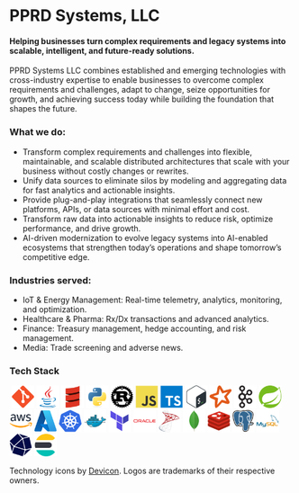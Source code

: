 # PPRD Systems, LLC

#### Helping businesses turn complex requirements and legacy systems into scalable, intelligent, and future-ready solutions.

PPRD Systems LLC combines established and emerging technologies with cross-industry expertise to enable businesses to overcome complex requirements and challenges, adapt to change, seize opportunities for growth, and achieving success today while building the foundation that shapes the future. 

### What we do:

- Transform complex requirements and challenges into flexible, maintainable, and scalable distributed architectures that scale with your business without costly changes or rewrites.
- Unify data sources to eliminate silos by modeling and aggregating data for fast analytics and actionable insights.
- Provide plug-and-play integrations that seamlessly connect new platforms, APIs, or data sources with minimal effort and cost.
- Transform raw data into actionable insights to reduce risk, optimize performance, and drive growth.
- AI-driven modernization to evolve legacy systems into AI-enabled ecosystems that strengthen today’s operations and shape tomorrow’s competitive edge.

### Industries served:

- IoT & Energy Management: Real-time telemetry, analytics, monitoring, and optimization.
- Healthcare & Pharma: Rx/Dx transactions and advanced analytics.
- Finance: Treasury management, hedge accounting, and risk management.
- Media: Trade screening and adverse news.

### Tech Stack
<p>
  <img src="" alt="" width="40"/>
  <img src="https://raw.githubusercontent.com/devicons/devicon/master/icons/git/git-original.svg" alt="git" width="40" height="40"/> 
  <img src="https://raw.githubusercontent.com/devicons/devicon/master/icons/java/java-original.svg" alt="Java" width="40"/>
  <img src="https://raw.githubusercontent.com/devicons/devicon/refs/heads/master/icons/scala/scala-original.svg" alt="Scala" width="40"/>
  <img src="https://raw.githubusercontent.com/devicons/devicon/refs/heads/master/icons/python/python-original.svg" alt="Python" width="40"/>
  <img src="https://raw.githubusercontent.com/devicons/devicon/refs/heads/master/icons/rust/rust-original.svg" alt="Rust" width="40"/>
  <img src="https://raw.githubusercontent.com/devicons/devicon/refs/heads/master/icons/javascript/javascript-original.svg" alt="Javascript" width="40"/>
  <img src="https://raw.githubusercontent.com/devicons/devicon/refs/heads/master/icons/typescript/typescript-original.svg" alt="Typescript" width="40"/>
  <img src="https://raw.githubusercontent.com/devicons/devicon/refs/heads/master/icons/bash/bash-original.svg" alt="Bash" width="40"/>

  <img src="https://raw.githubusercontent.com/devicons/devicon/refs/heads/master/icons/apachespark/apachespark-original.svg" alt="Spark" width="40"/>
  <img src="https://raw.githubusercontent.com/devicons/devicon/master/icons/apachekafka/apachekafka-original.svg" alt="Kafka" width="40"/>
  <img src="https://raw.githubusercontent.com/devicons/devicon/refs/heads/master/icons/spring/spring-original.svg" alt="Spring" width="40"/>

  <img src="https://raw.githubusercontent.com/devicons/devicon/refs/heads/master/icons/amazonwebservices/amazonwebservices-original-wordmark.svg" alt="AWS" width="40" height="40"/>
  <img src="https://raw.githubusercontent.com/devicons/devicon/refs/heads/master/icons/azure/azure-original.svg" alt="Azure" width="40" height="40"/>
  <img src="https://raw.githubusercontent.com/devicons/devicon/refs/heads/master/icons/kubernetes/kubernetes-original.svg" alt="Kubernetes" width="40" height="40"/>
  <img src="https://raw.githubusercontent.com/devicons/devicon/refs/heads/master/icons/docker/docker-original.svg" alt="Docker" width="40" height="40"/>
  <img src="https://raw.githubusercontent.com/devicons/devicon/refs/heads/master/icons/terraform/terraform-original.svg" alt="Terraform" width="40" height="40"/>


  <img src="https://raw.githubusercontent.com/devicons/devicon/refs/heads/master/icons/oracle/oracle-original.svg" alt="" width="40" height="40"/>
  <img src="https://raw.githubusercontent.com/devicons/devicon/refs/heads/master/icons/microsoftsqlserver/microsoftsqlserver-original.svg" alt="" width="40" height="40"/>
  <img src="https://raw.githubusercontent.com/devicons/devicon/refs/heads/master/icons/mongodb/mongodb-original.svg" alt="MongoDB" width="40" height="40"/>
  <img src="https://raw.githubusercontent.com/devicons/devicon/refs/heads/master/icons/redis/redis-original.svg" alt="Redis" width="40" height="40"/>
  <img src="https://raw.githubusercontent.com/devicons/devicon/refs/heads/master/icons/postgresql/postgresql-original.svg" alt="PostgreSQL" width="40" height="40"/>
  <img src="https://raw.githubusercontent.com/devicons/devicon/master/icons/mysql/mysql-original-wordmark.svg" alt="Mysql" width="40" height="40"/>
  <img src="https://raw.githubusercontent.com/devicons/devicon/master/icons/influxdb/influxdb-original.svg" alt="Influxdb" width="40" height="40"/>
  <img src="https://raw.githubusercontent.com/devicons/devicon/master/icons/elasticsearch/elasticsearch-original.svg" alt="Elasticsearch" width="40" height="40"/>
</p>

Technology icons by <a href="https://github.com/devicons/devicon" target="_blank">Devicon</a>. Logos are trademarks of their respective owners.


